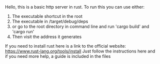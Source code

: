 Hello, this is a basic http server in rust. To run this you can use either:
1. The executable shortcut in the root
2. The executable in /target/debug/deps
3. or go to the root directory in command line and run 'cargo build' and 'cargo run'
4. Then visit the address it generates

If you need to install rust here is a link to the official website: 
https://www.rust-lang.org/tools/install
Just follow the instructions here and if you need more help, a guide is included in the files
